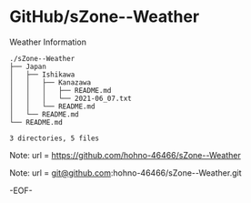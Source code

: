 # GitHub/sZone--Weather

Weather Information

    ./sZone--Weather
    ├── Japan
    │   ├── Ishikawa
    │   │   ├── Kanazawa
    │   │   │   ├── README.md
    │   │   │   └── 2021-06_07.txt
    │   │   └── README.md
    │   └── README.md
    └── README.md

    3 directories, 5 files

Note: 	url = https://github.com/hohno-46466/sZone--Weather

Note:   url = git@github.com:hohno-46466/sZone--Weather.git

-EOF-
